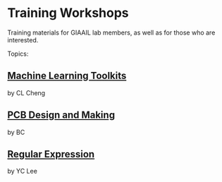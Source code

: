 # Training Workshops

Training materials for GIAAIL lab members, as well as for those who are interested.

Topics:

## [Machine Learning Toolkits](Machine_Learning/README.md)
by CL Cheng

## [PCB Design and Making](PCB_Design_Making/README.md)
by BC

## [Regular Expression](Regular_Expression/README.md)
by YC Lee

